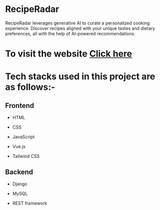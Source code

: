 # RecipeRadar


RecipeRadar leverages generative AI to curate a personalized cooking experience. Discover recipes aligned with your unique tastes and dietary preferences, all with the help of AI-powered recommendations.


# To visit the website [Click here]()

# Tech stacks used in this project are as follows:-

## Frontend

- HTML
  
- CSS

- JavaScript

- Vue.js

- Tailwind CSS

## Backend
  
- Django

- MySQL

- REST framework
